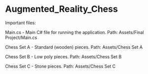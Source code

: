 # Augmented_Reality_Chess
Important files:

Main.cs - Main C# file for running the application.
Path: Assets/Final Project/Main.cs

Chess Set A - Standard (wooden) pieces.
Path: Assets/Chess Set A

Chess Set B - Low poly pieces.
Path: Assets/Chess Set B

Chess Set C - Stone pieces.
Path: Assets/Chess Set C
